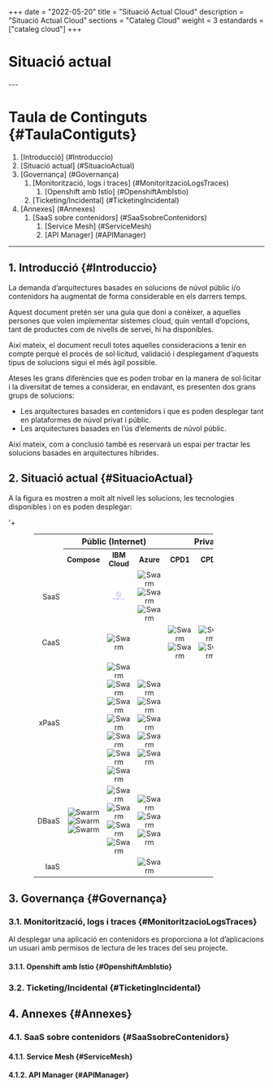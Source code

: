 +++
date        = "2022-05-20"
title       = "Situació Actual Cloud"
description = "Situació Actual Cloud"
sections    = "Cataleg Cloud"
weight	    = 3
estandards =  ["cataleg cloud"]
+++

# Situació actual
<link rel="stylesheet" type="text/css" href="https://cdn.datatables.net/1.10.18/css/jquery.dataTables.min.css">
<link rel="stylesheet" type="text/css" href="https://cdn.datatables.net/responsive/2.2.2/css/responsive.dataTables.min.css">
<link rel="stylesheet" type="text/css" href="https://canigo.ctti.gencat.cat/drafts/catalegCloud/tableStyle.css">
<script type="text/javascript" language="javascript" src="https://code.jquery.com/jquery-3.3.1.js"></script>
<script type="text/javascript" language="javascript" src="https://cdn.datatables.net/1.10.18/js/jquery.dataTables.min.js"></script>
<script type="text/javascript" language="javascript" src="https://cdn.datatables.net/responsive/2.2.2/js/dataTables.responsive.min.js"></script>
<script type="text/javascript" language="javascript" src="catalegCloud.js"></script>
---

# **Taula de Continguts** {#TaulaContiguts}

1. [Introducció] (#Introduccio)
2. [Situació actual] (#SituacioActual)
3. [Governança] (#Governança)
    1. [Monitorització, logs i traces] (#MonitoritzacioLogsTraces)
        1. [Openshift amb Istio] (#OpenshiftAmbIstio)
    2. [Ticketing/Incidental] (#TicketingIncidental)
4. [Annexes] (#Annexes)
    1. [SaaS sobre contenidors] (#SaaSsobreContenidors)
        1. [Service Mesh] (#ServiceMesh)
        2. [API Manager] (#APIManager)

---

## **1. Introducció** {#Introduccio}

La demanda d’arquitectures basades en solucions de núvol públic i/o contenidors ha augmentat de forma considerable en els darrers temps.

Aquest document pretén ser una guia que doni a conèixer, a aquelles persones que volen implementar sistemes cloud, quin ventall d’opcions, tant de productes com de nivells de servei, hi ha disponibles.

Així mateix, el document recull totes aquelles consideracions a tenir en compte perquè el procés de sol·licitud, validació i desplegament d’aquests tipus de solucions sigui el més àgil possible.

Ateses les grans diferències que es poden trobar en la manera de sol·licitar i la diversitat de temes a considerar, en endavant, es presenten dos grans grups de solucions:
- Les arquitectures basades en contenidors i que es poden desplegar tant en plataformes de núvol privat i públic.
- Les arquitectures basades en l’ús d’elements de núvol públic.

Així mateix, com a conclusió també es reservarà un espai per tractar les solucions basades en arquitectures híbrides.

## **2. Situació actual** {#SituacioActual}

A la figura es mostren a molt alt nivell les solucions, les tecnologies disponibles i on es poden desplegar:

<table cellpadding="7" cellspacing="1" style="padding-left:50px;border-collapse:collapse;width:80%">
    <tr>
        <th style="border-style: none;"></th>
        <th colspan="3" style="font-size: 16px;"><strong>Públic (Internet)</strong></th>
        <th colspan="4" style="font-size: 16px;"><strong>Privat (Intranet)</strong></th>
    </tr>
    <tr>
        <th width="14%" style="border-style: none;"></th>
        <th width="12%" style="font-size: 14px;"><div align="center">Compose</div></th>'+
        <th width="12%" style="font-size: 14px;"><div align="center">IBM Cloud</div></th>
        <th width="12%" style="font-size: 14px;"><div align="center">Azure</div></th>
        <th width="12%" style="font-size: 14px;"><div align="center">CPD1</div></th>
        <th width="12%" style="font-size: 14px;"><div align="center">CPD2</div></th>
        <th width="12%" style="font-size: 14px;"><div align="center">CPD3</div></th>
        <th width="12%" style="font-size: 14px;"><div align="center">CPD4</div></th>
    </tr>
    <tr>
        <td align="right" style="border-style: none;">SaaS</td>
        <td align="center"></td>
        <td align="center"><img src="../catalegCloud/apiconnect.png" width="24" alt="IBM Apiconnect"></td>
        <td align="center"><img src="../catalegCloud/swarm.png" width="24" alt="Swarm"><img src="../catalegCloud/swarm.png" width="24" alt="Swarm"><img src="../catalegCloud/swarm.png" width="24" alt="Swarm"></td>
        <td align="center"></td>
        <td align="center"></td>
        <td align="center"></td>
        <td align="center"></td>
    </tr>
    <tr>
        <td align="right" style="border-style: none;">CaaS</td>
        <td align="center"></td>
        <td align="center"><img src="../catalegCloud/swarm.png" width="24" alt="Swarm"></td>
        <td align="center"></td>
        <td align="center"><img src="../catalegCloud/swarm.png" width="24" alt="Swarm"><img src="../catalegCloud/swarm.png" width="24" alt="Swarm"></td>
        <td align="center"><img src="../catalegCloud/swarm.png" width="24" alt="Swarm"><img src="../catalegCloud/swarm.png" width="24" alt="Swarm"></td>
        <td align="center"><img src="../catalegCloud/swarm.png" width="24" alt="Swarm"></td>
        <td align="center"><img src="../catalegCloud/swarm.png" width="24" alt="Swarm"></td>
    </tr>
    <tr>
        <td align="right" style="border-style: none;">xPaaS</td>
        <td align="center"></td>
        <td align="center"><img src="../catalegCloud/swarm.png" width="24" alt="Swarm"><img src="../catalegCloud/swarm.png" width="24" alt="Swarm"><img src="../catalegCloud/swarm.png" width="24" alt="Swarm"><img src="../catalegCloud/swarm.png" width="24" alt="Swarm"><img src="../catalegCloud/swarm.png" width="24" alt="Swarm"><img src="../catalegCloud/swarm.png" width="24" alt="Swarm"><img src="../catalegCloud/swarm.png" width="24" alt="Swarm"></td>
        <td align="center"><img src="../catalegCloud/swarm.png" width="24" alt="Swarm"><img src="../catalegCloud/swarm.png" width="24" alt="Swarm"><img src="../catalegCloud/swarm.png" width="24" alt="Swarm"><img src="../catalegCloud/swarm.png" width="24" alt="Swarm"><img src="../catalegCloud/swarm.png" width="24" alt="Swarm"></td>
        <td align="center"></td>
        <td align="center"></td>
        <td align="center"><img src="../catalegCloud/swarm.png" width="24" alt="Swarm"></td>
        <td align="center"><img src="../catalegCloud/swarm.png" width="24" alt="Swarm"></td>
    </tr>
    <tr>
        <td align="right" style="border-style: none;">DBaaS</td>
        <td align="center"><img src="../catalegCloud/swarm.png" width="24" alt="Swarm"><img src="../catalegCloud/swarm.png" width="24" alt="Swarm"><img src="../catalegCloud/swarm.png" width="24" alt="Swarm"></td>
        <td align="center"><img src="../catalegCloud/swarm.png" width="24" alt="Swarm"><img src="../catalegCloud/swarm.png" width="24" alt="Swarm"><img src="../catalegCloud/swarm.png" width="24" alt="Swarm"><img src="../catalegCloud/swarm.png" width="24" alt="Swarm"></td>
        <td align="center"><img src="../catalegCloud/swarm.png" width="24" alt="Swarm"><img src="../catalegCloud/swarm.png" width="24" alt="Swarm"><img src="../catalegCloud/swarm.png" width="24" alt="Swarm"></td>
        <td align="center"></td>
        <td align="center"></td>
        <td align="center"></td>
        <td align="center"><img src="../catalegCloud/swarm.png" width="24" alt="Swarm"><img src="../catalegCloud/swarm.png" width="24" alt="Swarm"></td>
    </tr>
    <tr>
        <td align="right" style="border-style: none;">IaaS</td>
        <td align="center"></td>
        <td align="center"></td>
        <td align="center"><img src="../catalegCloud/swarm.png" width="24" alt="Swarm"></td>
        <td align="center"></td>
        <td align="center"></td>
        <td align="center"></td>
        <td align="center"></td>
    </tr>
</table>

## **3. Governança** {#Governança}
### **3.1. Monitorització, logs i traces** {#MonitoritzacioLogsTraces}

Al desplegar una aplicació en contenidors es proporciona a lot d’aplicacions un usuari amb permisos de lectura de les traces del seu projecte.


#### **3.1.1. Openshift amb Istio** {#OpenshiftAmbIstio}
### **3.2. Ticketing/Incidental** {#TicketingIncidental}
## **4. Annexes** {#Annexes}
### **4.1. SaaS sobre contenidors** {#SaaSsobreContenidors}
#### **4.1.1. Service Mesh** {#ServiceMesh}
#### **4.1.2. API Manager** {#APIManager}
